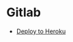 # Gitlab

- [Deploy to Heroku](https://docs.gitlab.com/ee/ci/examples/test-and-deploy-ruby-application-to-heroku.html#create-heroku-application)
